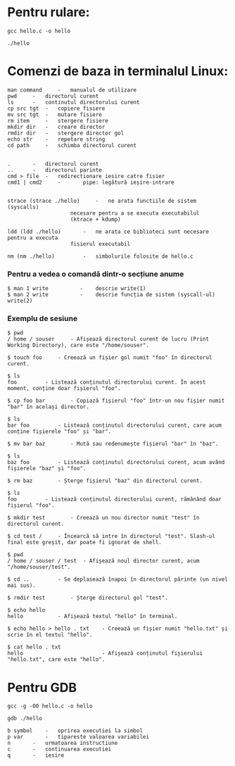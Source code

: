 

# Pentru rulare:

```sh-session
gcc hello.c -o hello
```

```sh-session
./hello
```

# Comenzi de baza in terminalul Linux:
	
	man command 	-	manualul de utilizare
	pwd		- 	directorul curent
	ls 		-	continutul directorului curent
	cp src tgt	- 	copiere fisiere
	mv src tgt	- 	mutare fisiere
	rm item 	- 	stergere fisiere
	mkdir dir 	-	creare director
	rmdir dir 	-	stergere director gol
	echo str 	-	repetare string
	cd path 	-	schimba directorul curent


	. 		-	directorul curent
	.. 		-	directorul parinte
	cmd > file 	-	redirectionare iesire catre fisier
 	cmd1 | cmd2     -       pipe: legătură ieșire-intrare


	strace (strace ./hello)		- 	ne arata functiile de sistem (syscalls)
						necesare pentru a se executa executabilul
						(ktrace + kdump)
				
	ldd (ldd ./hello)		-	ne arata ce biblioteci sunt necesare pentru a executa
						fisierul executabil
						
	nm (nm ./hello)			-	simbolurile folosite de hello.c
	
### Pentru a vedea o comandă dintr-o secțiune anume

	$ man 1 write          - 	descrie write(1)
 	$ man 2 write          - 	descrie funcția de sistem (syscall-ul) write(2)

### Exemplu de sesiune 

 	$ pwd
	/ home / souser		- Afișează directorul curent de lucru (Print Working Directory), care este "/home/souser".
	
	$ touch foo		- Creează un fișier gol numit "foo" în directorul curent.
	
	$ ls
	foo			- Listează conținutul directorului curent. În acest moment, conține doar fișierul "foo".
	
	$ cp foo bar		- Copiază fișierul "foo" într-un nou fișier numit "bar" în același director.
	
	$ ls
	bar foo			- Listează conținutul directorului curent, care acum conține fișierele "foo" și "bar".
	
	$ mv bar baz		- Mută sau redenumește fișierul "bar" în "baz".
	
	$ ls
	baz foo			- Listează conținutul directorului curent, acum având fișierele "baz" și "foo".
	
	$ rm baz		- Șterge fișierul "baz" din directorul curent.
	
	$ ls
	foo			- Listează conținutul directorului curent, rămânând doar fișierul "foo".
	
	$ mkdir test		- Creează un nou director numit "test" în directorul curent.
	
	$ cd test /		- Încearcă să intre în directorul "test". Slash-ul final este greșit, dar poate fi ignorat de shell.
	
	$ pwd
	/ home / souser / test	- Afișează noul director curent, acum "/home/souser/test".
	
	$ cd ..			- Se deplasează înapoi în directorul părinte (un nivel mai sus).
	
	$ rmdir test		- Șterge directorul gol "test".
	
	$ echo hello
	hello			- Afișează textul "hello" în terminal.
	
	$ echo hello > hello . txt    - Creează un fișier numit "hello.txt" și scrie în el textul "hello".
	
	$ cat hello . txt
	hello                         - Afișează conținutul fișierului "hello.txt", care este "hello".


 
# Pentru GDB

 
```sh-session
gcc -g -O0 hello.c -o hello
```


```sh-session
gdb ./hello
```
	
	
	b symbol 	-	oprirea executiei la simbol
	p var 		-	tipareste valoarea variabilei
	n 		-	urmatoarea instructiune
	c 		-	continuarea executiei
	q 		-	iesire

	
			
	
